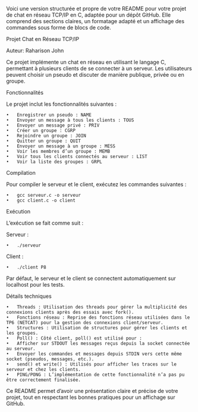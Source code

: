Voici une version structurée et propre de votre README pour votre projet de chat en réseau TCP/IP en C, adaptée pour un dépôt GitHub. Elle comprend des sections claires, un formatage adapté et un affichage des commandes sous forme de blocs de code.

Projet Chat en Réseau TCP/IP

Auteur: Raharison John

Ce projet implémente un chat en réseau en utilisant le langage C, permettant à plusieurs clients de se connecter à un serveur. Les utilisateurs peuvent choisir un pseudo et discuter de manière publique, privée ou en groupe.

Fonctionnalités

Le projet inclut les fonctionnalités suivantes :

	•	Enregistrer un pseudo : NAME
	•	Envoyer un message à tous les clients : TOUS
	•	Envoyer un message privé : PRIV
	•	Créer un groupe : CGRP
	•	Rejoindre un groupe : JOIN
	•	Quitter un groupe : QUIT
	•	Envoyer un message à un groupe : MESS
	•	Voir les membres d’un groupe : MEMB
	•	Voir tous les clients connectés au serveur : LIST
	•	Voir la liste des groupes : GRPL

Compilation

Pour compiler le serveur et le client, exécutez les commandes suivantes :

	•	gcc serveur.c -o serveur
	•	gcc client.c -o client

Exécution

L’exécution se fait comme suit :

Serveur :

	•	./serveur 

Client :


	•	./client P8




Par défaut, le serveur et le client se connectent automatiquement sur localhost pour les tests.

Détails techniques

	•	Threads : Utilisation des threads pour gérer la multiplicité des connexions clients après des essais avec fork().
	•	Fonctions réseau : Reprise des fonctions réseau utilisées dans le TP6 (NETCAT) pour la gestion des connexions client/serveur.
	•	Structures : Utilisation de structures pour gérer les clients et les groupes.
	•	Poll() : Côté client, poll() est utilisé pour :
	•	Afficher sur STDOUT les messages reçus depuis la socket connectée au serveur.
	•	Envoyer les commandes et messages depuis STDIN vers cette même socket (pseudos, messages, etc.).
	•	send() et write() : Utilisés pour afficher les traces sur le serveur et chez les clients.
	•	PING/PONG : L’implémentation de cette fonctionnalité n’a pas pu être correctement finalisée.

Ce README permet d’avoir une présentation claire et précise de votre projet, tout en respectant les bonnes pratiques pour un affichage sur GitHub.
